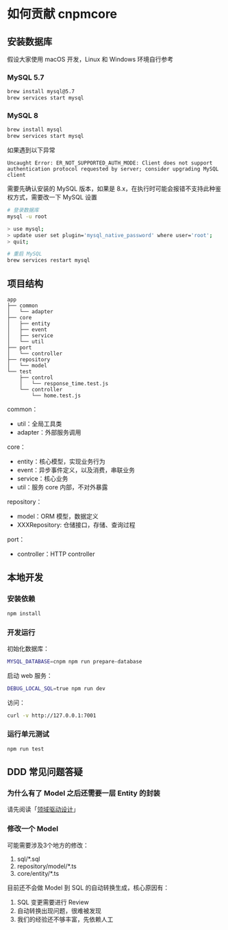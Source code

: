 # 如何贡献 cnpmcore

## 安装数据库

假设大家使用 macOS 开发，Linux 和 Windows 环境自行参考

### MySQL 5.7

```bash
brew install mysql@5.7
brew services start mysql
```

### MySQL 8

```bash
brew install mysql
brew services start mysql
```

如果遇到以下异常

```log
Uncaught Error: ER_NOT_SUPPORTED_AUTH_MODE: Client does not support authentication protocol requested by server; consider upgrading MySQL client
```

需要先确认安装的 MySQL 版本，如果是 8.x，在执行时可能会报错不支持此种鉴权方式，需要改一下 MySQL 设置

```bash
# 登录数据库
mysql -u root

> use mysql;
> update user set plugin='mysql_native_password' where user='root';
> quit;

# 重启 MySQL
brew services restart mysql
```

## 项目结构

```
app
├── common
│   └── adapter
├── core
│   ├── entity
│   ├── event
│   ├── service
│   └── util
├── port
│   └── controller
├── repository
│   └── model
└── test
    ├── control
    │   └── response_time.test.js
    └── controller
        └── home.test.js
```

common：
- util：全局工具类
- adapter：外部服务调用

core：
- entity：核心模型，实现业务行为
- event：异步事件定义，以及消费，串联业务
- service：核心业务
- util：服务 core 内部，不对外暴露

repository：
- model：ORM 模型，数据定义
- XXXRepository: 仓储接口，存储、查询过程

port：
- controller：HTTP controller

## 本地开发

### 安装依赖

```bash
npm install
```

### 开发运行

初始化数据库：

```bash
MYSQL_DATABASE=cnpm npm run prepare-database
```

启动 web 服务：

```bash
DEBUG_LOCAL_SQL=true npm run dev
```

访问：

```bash
curl -v http://127.0.0.1:7001
```

### 运行单元测试

```bash
npm run test
```

## DDD 常见问题答疑

### 为什么有了 Model 之后还需要一层 Entity 的封装

请先阅读「[领域驱动设计](https://www.yuque.com/liberty/rf322x)」

### 修改一个 Model

可能需要涉及3个地方的修改：

1. sql/*.sql
2. repository/model/*.ts
3. core/entity/*.ts

目前还不会做 Model 到 SQL 的自动转换生成，核心原因有：

1. SQL 变更需要进行 Review
2. 自动转换出现问题，很难被发现
3. 我们的经验还不够丰富，先依赖人工

